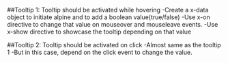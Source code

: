 ##Tooltip 1: Tooltip should be activated while hovering
-Create a x-data object to initiate alpine and to add a boolean value(true/false)
-Use x-on directive to change that value on mouseover and mouseleave events.
-Use x-show directive to showcase the tooltip depending on that value

##Tooltip 2: Tooltip should be activated on click
-Almost same as the tooltip 1
-But in this case, depend on the click event to change the value.